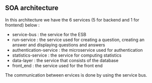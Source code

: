 ## SOA architecture

In this architecture we have the 6 services (5 for backend and 1 for frontend) below :
* service-bus : the service for the ESB
* run-service : the service used for creating a question, creating an answer and displaying questions and answers
* authentication-service : the microservice used for authentication
* statistics-service : the service for computing statistics
* data-layer : the service that consists of the database
* front_end : the service used for the front end

The communication between ervices is done by using the service bus.
